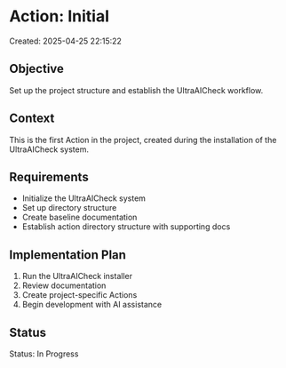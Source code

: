 # Action: Initial
Created: 2025-04-25 22:15:22

## Objective
Set up the project structure and establish the UltraAICheck workflow.

## Context
This is the first Action in the project, created during the installation of the UltraAICheck system.

## Requirements
- Initialize the UltraAICheck system
- Set up directory structure
- Create baseline documentation
- Establish action directory structure with supporting docs

## Implementation Plan
1. Run the UltraAICheck installer
2. Review documentation
3. Create project-specific Actions
4. Begin development with AI assistance

## Status
Status: In Progress
